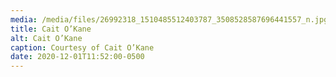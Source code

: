 ```yaml
---
media: /media/files/26992318_1510485512403787_3508528587696441557_n.jpg
title: Cait O’Kane
alt: Cait O’Kane
caption: Courtesy of Cait O’Kane
date: 2020-12-01T11:52:00-0500
---
```

